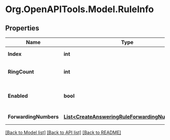 
# Org.OpenAPITools.Model.RuleInfo

## Properties

Name | Type | Description | Notes
------------ | ------------- | ------------- | -------------
**Index** | **int** | Forwarding number (or group) ordinal | [optional] 
**RingCount** | **int** | Number of rings for a forwarding number (or group) | [optional] 
**Enabled** | **bool** | Forwarding number status. Returned only if &#x60;showInactiveNumbers&#x60; is set to &#x60;true&#x60; | [optional] 
**ForwardingNumbers** | [**List&lt;CreateAnsweringRuleForwardingNumberInfo&gt;**](CreateAnsweringRuleForwardingNumberInfo.md) | Forwarding number (or group) data | [optional] 

[[Back to Model list]](../README.md#documentation-for-models)
[[Back to API list]](../README.md#documentation-for-api-endpoints)
[[Back to README]](../README.md)

